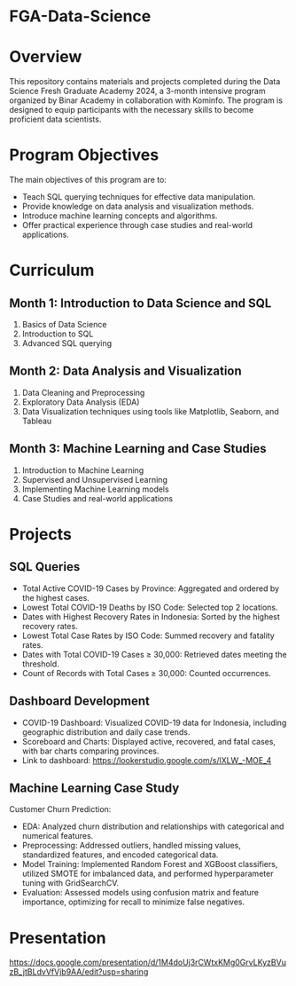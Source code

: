 # FGA-Data-Science

# Overview
This repository contains materials and projects completed during the Data Science Fresh Graduate Academy 2024, a 3-month intensive program organized by Binar Academy in collaboration with Kominfo. The program is designed to equip participants with the necessary skills to become proficient data scientists.

# Program Objectives
The main objectives of this program are to:

- Teach SQL querying techniques for effective data manipulation.
- Provide knowledge on data analysis and visualization methods.
- Introduce machine learning concepts and algorithms.
- Offer practical experience through case studies and real-world applications.

# Curriculum
## Month 1: Introduction to Data Science and SQL
1. Basics of Data Science
2. Introduction to SQL
3. Advanced SQL querying
## Month 2: Data Analysis and Visualization
1. Data Cleaning and Preprocessing
2. Exploratory Data Analysis (EDA)
3. Data Visualization techniques using tools like Matplotlib, Seaborn, and Tableau
## Month 3: Machine Learning and Case Studies
1. Introduction to Machine Learning
2. Supervised and Unsupervised Learning
3. Implementing Machine Learning models
4. Case Studies and real-world applications

# Projects
## SQL Queries
- Total Active COVID-19 Cases by Province: Aggregated and ordered by the highest cases.
- Lowest Total COVID-19 Deaths by ISO Code: Selected top 2 locations.
- Dates with Highest Recovery Rates in Indonesia: Sorted by the highest recovery rates.
- Lowest Total Case Rates by ISO Code: Summed recovery and fatality rates.
- Dates with Total COVID-19 Cases ≥ 30,000: Retrieved dates meeting the threshold.
- Count of Records with Total Cases ≥ 30,000: Counted occurrences.
## Dashboard Development
- COVID-19 Dashboard: Visualized COVID-19 data for Indonesia, including geographic distribution and daily case trends.
- Scoreboard and Charts: Displayed active, recovered, and fatal cases, with bar charts comparing provinces.
- Link to dashboard: https://lookerstudio.google.com/s/lXLW_-MOE_4

## Machine Learning Case Study
Customer Churn Prediction:
- EDA: Analyzed churn distribution and relationships with categorical and numerical features.
- Preprocessing: Addressed outliers, handled missing values, standardized features, and encoded categorical data.
- Model Training: Implemented Random Forest and XGBoost classifiers, utilized SMOTE for imbalanced data, and performed hyperparameter tuning with GridSearchCV.
- Evaluation: Assessed models using confusion matrix and feature importance, optimizing for recall to minimize false negatives.

# Presentation
https://docs.google.com/presentation/d/1M4doUj3rCWtxKMg0GrvLKyzBVuzB_jtBLdvVfVjb9AA/edit?usp=sharing